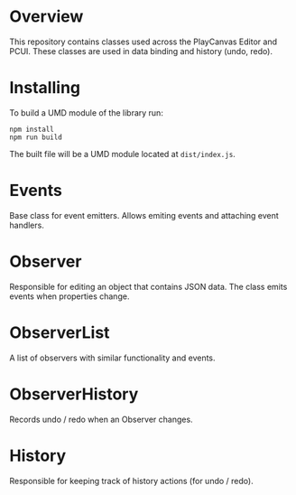 # Overview

This repository contains classes used across the PlayCanvas Editor and PCUI. These classes are used in data binding and history (undo, redo).

# Installing

To build a UMD module of the library run:
```
npm install
npm run build
```

The built file will be a UMD module located at `dist/index.js`.

# Events

Base class for event emitters. Allows emiting events and attaching event handlers.

# Observer

Responsible for editing an object that contains JSON data. The class emits events when properties change.

# ObserverList

A list of observers with similar functionality and events.

# ObserverHistory

Records undo / redo when an Observer changes.

# History

Responsible for keeping track of history actions (for undo / redo).
